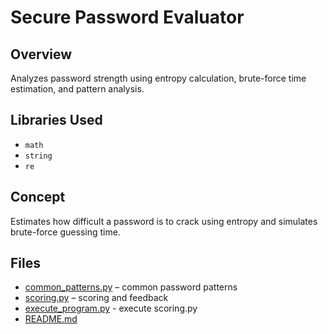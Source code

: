 # Secure Password Evaluator

## Overview
Analyzes password strength using entropy calculation, brute-force time estimation, and pattern analysis.

## Libraries Used
- `math`
- `string`
- `re`

## Concept
Estimates how difficult a password is to crack using entropy and simulates brute-force guessing time.

## Files
- [common_patterns.py](./common_patterns.py) – common password patterns
- [scoring.py](./scoring.py) – scoring and feedback
- [execute_program.py](./execute_program.py) - execute scoring.py
- [README.md](./README.md)